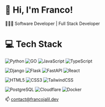 # 👋 Hi, I'm Franco!
👩🏻‍💻 Software Developer | Full Stack Developer<br/>

# 💻 Tech Stack

![Python](https://img.shields.io/badge/python-3776AB?style=for-the-badge&logo=python&logoColor=white)
![GO](https://img.shields.io/badge/golang-2496ED?style=for-the-badge&logo=go&logoColor=white)
![JavaScript](https://img.shields.io/badge/javascript-f0db4f?style=for-the-badge&logo=javascript&logoColor=black)
![TypeScript](https://img.shields.io/badge/typescript-007acc?style=for-the-badge&logo=typescript&logoColor=white)

![Django](https://img.shields.io/badge/django-092e20?style=for-the-badge&logo=django&logoColor=white)
![Flask](https://img.shields.io/badge/flask-000000?style=for-the-badge&logo=flask&logoColor=white)
![FastAPI](https://img.shields.io/badge/fastapi-009688?style=for-the-badge&logo=fastapi&logoColor=white)
![React](https://img.shields.io/badge/react-61dafb?style=for-the-badge&logo=react&logoColor=black)

![HTML5](https://img.shields.io/badge/html5-e34c26?style=for-the-badge&logo=html5&logoColor=white)
![CSS3](https://img.shields.io/badge/css3-264de4?style=for-the-badge&logo=css3&logoColor=white)
![TailwindCSS](https://img.shields.io/badge/tailwindcss-38bdf8?style=for-the-badge&logo=tailwindcss&logoColor=white)

![PostgreSQL](https://img.shields.io/badge/postgresql-336791?style=for-the-badge&logo=postgresql&logoColor=white)
![Cloudflare](https://img.shields.io/badge/cloudflare-F38020?style=for-the-badge&logo=cloudflare&logoColor=white)
![Docker](https://img.shields.io/badge/docker-2496ED?style=for-the-badge&logo=docker&logoColor=white)

📫 contact@francojalil.dev
